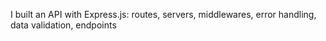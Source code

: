 I built an API with Express.js: routes, servers, middlewares, error handling, data validation, endpoints
